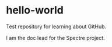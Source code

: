 # hello-world
Test repository for learning about GitHub.

I am the doc lead for the Spectre project.

